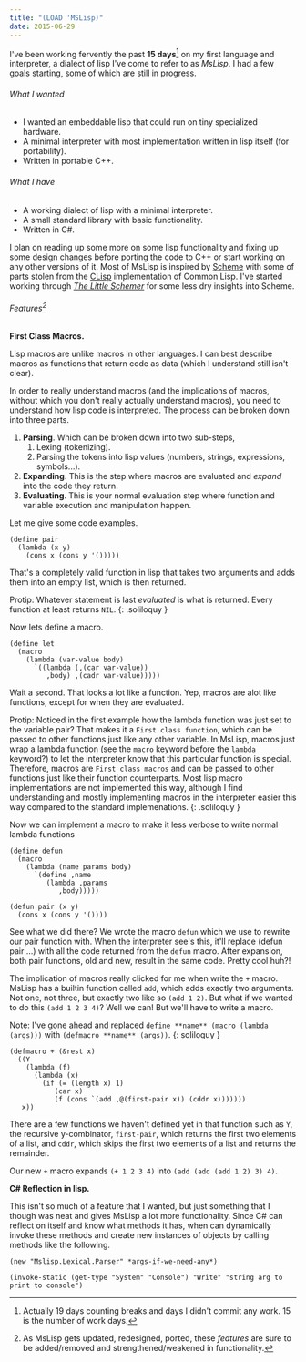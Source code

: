 ```yaml
---
title: "(LOAD 'MSLisp)"
date: 2015-06-29
---
```


I've been working fervently the past **15 days**[^1] on my first language and interpreter, a dialect of lisp I've come to refer to as *MsLisp*. I had a few goals starting, some of which are still in progress.

###### What I wanted ######

* I wanted an embeddable lisp that could run on tiny specialized hardware.
* A minimal interpreter with most implementation written in lisp itself (for portability).
* Written in portable C++.

###### What I have ######

* A working dialect of lisp with a minimal interpreter.
* A small standard library with basic functionality.
* Written in C#.

I plan on reading up some more on some lisp functionality and fixing up some design changes before porting the code to C++ or start working on any other versions of it. Most of MsLisp is inspired by [Scheme](http://www.gnu.org/software/mit-scheme/) with some of parts stolen from the [CLisp](http://www.clisp.org/) implementation of Common Lisp. I've started working through [*The Little Schemer*](https://mitpress.mit.edu/index.php?q=books/little-schemer) for some less dry insights into Scheme.

###### Features[^2] ######

**First Class Macros.**

Lisp macros are unlike macros in other languages. I can best describe macros as functions that return code as data (which I understand still isn't clear).

In order to really understand macros (and the implications of macros, without which you don't really actually understand macros), you need to understand how lisp code is interpreted. The process can be broken down into three parts.

1. **Parsing**. Which can be broken down into two sub-steps,
   1. Lexing (tokenizing).
   2. Parsing the tokens into lisp values (numbers, strings, expressions, symbols...).
2. **Expanding**. This is the step where macros are evaluated and *expand* into the code they return.
3. **Evaluating**. This is your normal evaluation step where function and variable execution and manipulation happen.

Let me give some code examples.

~~~
(define pair
  (lambda (x y)
    (cons x (cons y '()))))
~~~

That's a completely valid function in lisp that takes two arguments and adds them into an empty list, which is then returned.

Protip: Whatever statement is last *evaluated* is what is returned. Every function at least returns `NIL`.
{: .soliloquy }

Now lets define a macro.

~~~
(define let
  (macro
    (lambda (var-value body)
      `((lambda (,(car var-value))
         ,body) ,(cadr var-value)))))
~~~

Wait a second. That looks a lot like a function. Yep, macros are alot like functions, except for when they are evaluated.

Protip: Noticed in the first example how the lambda function was just set to the variable pair? That makes it a `First class function`, which can be passed to other functions just like any other variable. In MsLisp, macros just wrap a lambda function (see the `macro` keyword before the `lambda` keyword?) to let the interpreter know that this particular function is special. Therefore, macros are `First class macros` and can be passed to other functions just like their function counterparts. Most lisp macro implementations are not implemented this way, although I find understanding and mostly implementing macros in the interpreter easier this way compared to the standard implemenations.
{: .soliloquy }

Now we can implement a macro to make it less verbose to write normal lambda functions

~~~
(define defun
  (macro
    (lambda (name params body)
      `(define ,name
         (lambda ,params
            ,body)))))

(defun pair (x y)
  (cons x (cons y '())))
~~~

See what we did there? We wrote the macro `defun` which we use to rewrite our pair function with. When the interpreter see's this, it'll replace (defun pair ...) with all the code returned from the `defun` macro. After expansion, both pair functions, old and new, result in the same code. Pretty cool huh?!

The implication of macros really clicked for me when write the `+` macro. MsLisp has a builtin function called `add`, which adds exactly two arguments. Not one, not three, but exactly two like so `(add 1 2)`. But what if we wanted to do this `(add 1 2 3 4)`? Well we can! But we'll have to write a macro.

Note: I've gone ahead and replaced `define **name** (macro (lambda (args)))` with `(defmacro **name** (args))`.
{: soliloquy }

~~~
(defmacro + (&rest x)
  ((Y
    (lambda (f)
      (lambda (x)
        (if (= (length x) 1)
           (car x)
           (f (cons `(add ,@(first-pair x)) (cddr x)))))))
   x))
~~~

There are a few functions we haven't defined yet in that function such as `Y`, the recursive y-combinator, `first-pair`, which returns the first two elements of a list, and `cddr`, which skips the first two elements of a list and returns the remainder.

Our new `+` macro expands `(+ 1 2 3 4)` into `(add (add (add 1 2) 3) 4)`.

**C# Reflection in lisp.**

This isn't so much of a feature that I wanted, but just something that I though was neat and gives MsLisp a lot more functionality. Since C# can reflect on itself and know what methods it has, when can dynamically invoke these methods and create new instances of objects by calling methods like the following.

~~~
(new "Mslisp.Lexical.Parser" *args-if-we-need-any*)

(invoke-static (get-type "System" "Console") "Write" "string arg to print to console")
~~~

[^1]: Actually 19 days counting breaks and days I didn't commit any work. 15 is the number of work days.
[^2]: As MsLisp gets updated, redesigned, ported, these *features* are sure to be added/removed and strengthened/weakened in functionality.
